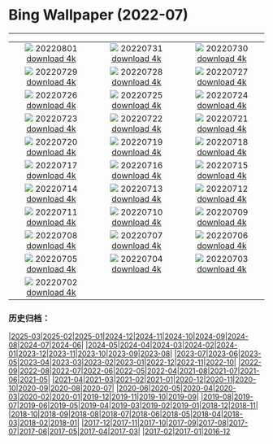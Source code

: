 # Bing Wallpaper (2022-07)
**************
| | | |
| :----: | :----: | :----: |
| ![](https://www.bing.com/th?id=OHR.LavaTube_ZH-CN5458469336_1920x1080.jpg) 20220801 [download 4k](https://www.bing.com/th?id=OHR.LavaTube_ZH-CN5458469336_UHD.jpg) | ![](https://www.bing.com/th?id=OHR.NoctilucentClouds_ZH-CN4816301354_1920x1080.jpg) 20220731 [download 4k](https://www.bing.com/th?id=OHR.NoctilucentClouds_ZH-CN4816301354_UHD.jpg) | ![](https://www.bing.com/th?id=OHR.FiordlandRainforest_ZH-CN4528847139_1920x1080.jpg) 20220730 [download 4k](https://www.bing.com/th?id=OHR.FiordlandRainforest_ZH-CN4528847139_UHD.jpg) |
| ![](https://www.bing.com/th?id=OHR.FourTigresses_ZH-CN4095017352_1920x1080.jpg) 20220729 [download 4k](https://www.bing.com/th?id=OHR.FourTigresses_ZH-CN4095017352_UHD.jpg) | ![](https://www.bing.com/th?id=OHR.LongsPeak_ZH-CN5927119555_1920x1080.jpg) 20220728 [download 4k](https://www.bing.com/th?id=OHR.LongsPeak_ZH-CN5927119555_UHD.jpg) | ![](https://www.bing.com/th?id=OHR.NabateanTomb_ZH-CN5770360385_1920x1080.jpg) 20220727 [download 4k](https://www.bing.com/th?id=OHR.NabateanTomb_ZH-CN5770360385_UHD.jpg) |
| ![](https://www.bing.com/th?id=OHR.MangroveDay_ZH-CN5590436101_1920x1080.jpg) 20220726 [download 4k](https://www.bing.com/th?id=OHR.MangroveDay_ZH-CN5590436101_UHD.jpg) | ![](https://www.bing.com/th?id=OHR.DolbadarnCastle_ZH-CN5397592090_1920x1080.jpg) 20220725 [download 4k](https://www.bing.com/th?id=OHR.DolbadarnCastle_ZH-CN5397592090_UHD.jpg) | ![](https://www.bing.com/th?id=OHR.TwoJackLake_ZH-CN4716355677_1920x1080.jpg) 20220724 [download 4k](https://www.bing.com/th?id=OHR.TwoJackLake_ZH-CN4716355677_UHD.jpg) |
| ![](https://www.bing.com/th?id=OHR.FoxgloveHawkmoth_ZH-CN4486704889_1920x1080.jpg) 20220723 [download 4k](https://www.bing.com/th?id=OHR.FoxgloveHawkmoth_ZH-CN4486704889_UHD.jpg) | ![](https://www.bing.com/th?id=OHR.SGIMontenegro_ZH-CN4155831603_1920x1080.jpg) 20220722 [download 4k](https://www.bing.com/th?id=OHR.SGIMontenegro_ZH-CN4155831603_UHD.jpg) | ![](https://www.bing.com/th?id=OHR.AbbeyGardens_ZH-CN4831631801_1920x1080.jpg) 20220721 [download 4k](https://www.bing.com/th?id=OHR.AbbeyGardens_ZH-CN4831631801_UHD.jpg) |
| ![](https://www.bing.com/th?id=OHR.MoonPhases_ZH-CN3779272016_1920x1080.jpg) 20220720 [download 4k](https://www.bing.com/th?id=OHR.MoonPhases_ZH-CN3779272016_UHD.jpg) | ![](https://www.bing.com/th?id=OHR.FraueninselChiemsee_ZH-CN3541482552_1920x1080.jpg) 20220719 [download 4k](https://www.bing.com/th?id=OHR.FraueninselChiemsee_ZH-CN3541482552_UHD.jpg) | ![](https://www.bing.com/th?id=OHR.OmijimaIsland_ZH-CN3328515301_1920x1080.jpg) 20220718 [download 4k](https://www.bing.com/th?id=OHR.OmijimaIsland_ZH-CN3328515301_UHD.jpg) |
| ![](https://www.bing.com/th?id=OHR.CoyoteButtes_ZH-CN3166159419_1920x1080.jpg) 20220717 [download 4k](https://www.bing.com/th?id=OHR.CoyoteButtes_ZH-CN3166159419_UHD.jpg) | ![](https://www.bing.com/th?id=OHR.AmericanGoldfinch_ZH-CN2996912015_1920x1080.jpg) 20220716 [download 4k](https://www.bing.com/th?id=OHR.AmericanGoldfinch_ZH-CN2996912015_UHD.jpg) | ![](https://www.bing.com/th?id=OHR.Arrone_ZH-CN2794175618_1920x1080.jpg) 20220715 [download 4k](https://www.bing.com/th?id=OHR.Arrone_ZH-CN2794175618_UHD.jpg) |
| ![](https://www.bing.com/th?id=OHR.BabyLemons_ZH-CN4212701834_1920x1080.jpg) 20220714 [download 4k](https://www.bing.com/th?id=OHR.BabyLemons_ZH-CN4212701834_UHD.jpg) | ![](https://www.bing.com/th?id=OHR.BasaltGiants_ZH-CN4038085235_1920x1080.jpg) 20220713 [download 4k](https://www.bing.com/th?id=OHR.BasaltGiants_ZH-CN4038085235_UHD.jpg) | ![](https://www.bing.com/th?id=OHR.SpiralHill_ZH-CN3829252235_1920x1080.jpg) 20220712 [download 4k](https://www.bing.com/th?id=OHR.SpiralHill_ZH-CN3829252235_UHD.jpg) |
| ![](https://www.bing.com/th?id=OHR.BarcelonaPop_ZH-CN3687855585_1920x1080.jpg) 20220711 [download 4k](https://www.bing.com/th?id=OHR.BarcelonaPop_ZH-CN3687855585_UHD.jpg) | ![](https://www.bing.com/th?id=OHR.OludenizTurkey_ZH-CN3467496108_1920x1080.jpg) 20220710 [download 4k](https://www.bing.com/th?id=OHR.OludenizTurkey_ZH-CN3467496108_UHD.jpg) | ![](https://www.bing.com/th?id=OHR.DolomitesMW_ZH-CN3307894335_1920x1080.jpg) 20220709 [download 4k](https://www.bing.com/th?id=OHR.DolomitesMW_ZH-CN3307894335_UHD.jpg) |
| ![](https://www.bing.com/th?id=OHR.PreveliGorge_ZH-CN3109665395_1920x1080.jpg) 20220708 [download 4k](https://www.bing.com/th?id=OHR.PreveliGorge_ZH-CN3109665395_UHD.jpg) | ![](https://www.bing.com/th?id=OHR.HecetaHead_ZH-CN2813876594_1920x1080.jpg) 20220707 [download 4k](https://www.bing.com/th?id=OHR.HecetaHead_ZH-CN2813876594_UHD.jpg) | ![](https://www.bing.com/th?id=OHR.KissingPuffins_ZH-CN2578608262_1920x1080.jpg) 20220706 [download 4k](https://www.bing.com/th?id=OHR.KissingPuffins_ZH-CN2578608262_UHD.jpg) |
| ![](https://www.bing.com/th?id=OHR.FannetteIsland_ZH-CN2395055456_1920x1080.jpg) 20220705 [download 4k](https://www.bing.com/th?id=OHR.FannetteIsland_ZH-CN2395055456_UHD.jpg) | ![](https://www.bing.com/th?id=OHR.SharavatiBridge_ZH-CN2011371774_1920x1080.jpg) 20220704 [download 4k](https://www.bing.com/th?id=OHR.SharavatiBridge_ZH-CN2011371774_UHD.jpg) | ![](https://www.bing.com/th?id=OHR.SummerDogs_ZH-CN1604998367_1920x1080.jpg) 20220703 [download 4k](https://www.bing.com/th?id=OHR.SummerDogs_ZH-CN1604998367_UHD.jpg) |
| ![](https://www.bing.com/th?id=OHR.HalfwayDay_ZH-CN1333459630_1920x1080.jpg) 20220702 [download 4k](https://www.bing.com/th?id=OHR.HalfwayDay_ZH-CN1333459630_UHD.jpg) |  |  |

### 历史归档：

|[2025-03](bing/2025-03/2025-03.md)|[2025-02](bing/2025-02/2025-02.md)|[2025-01](bing/2025-01/2025-01.md)|[2024-12](bing/2024-12/2024-12.md)|[2024-11](bing/2024-11/2024-11.md)|[2024-10](bing/2024-10/2024-10.md)|[2024-09](bing/2024-09/2024-09.md)|[2024-08](bing/2024-08/2024-08.md)|[2024-07](bing/2024-07/2024-07.md)|[2024-06](bing/2024-06/2024-06.md)|
|[2024-05](bing/2024-05/2024-05.md)|[2024-04](bing/2024-04/2024-04.md)|[2024-03](bing/2024-03/2024-03.md)|[2024-02](bing/2024-02/2024-02.md)|[2024-01](bing/2024-01/2024-01.md)|[2023-12](bing/2023-12/2023-12.md)|[2023-11](bing/2023-11/2023-11.md)|[2023-10](bing/2023-10/2023-10.md)|[2023-09](bing/2023-09/2023-09.md)|[2023-08](bing/2023-08/2023-08.md)|
|[2023-07](bing/2023-07/2023-07.md)|[2023-06](bing/2023-06/2023-06.md)|[2023-05](bing/2023-05/2023-05.md)|[2023-04](bing/2023-04/2023-04.md)|[2023-03](bing/2023-03/2023-03.md)|[2023-02](bing/2023-02/2023-02.md)|[2023-01](bing/2023-01/2023-01.md)|[2022-12](bing/2022-12/2022-12.md)|[2022-11](bing/2022-11/2022-11.md)|[2022-10](bing/2022-10/2022-10.md)|
|[2022-09](bing/2022-09/2022-09.md)|[2022-08](bing/2022-08/2022-08.md)|[2022-07](bing/2022-07/2022-07.md)|[2022-06](bing/2022-06/2022-06.md)|[2022-05](bing/2022-05/2022-05.md)|[2022-04](bing/2022-04/2022-04.md)|[2021-08](bing/2021-08/2021-08.md)|[2021-07](bing/2021-07/2021-07.md)|[2021-06](bing/2021-06/2021-06.md)|[2021-05](bing/2021-05/2021-05.md)|
|[2021-04](bing/2021-04/2021-04.md)|[2021-03](bing/2021-03/2021-03.md)|[2021-02](bing/2021-02/2021-02.md)|[2021-01](bing/2021-01/2021-01.md)|[2020-12](bing/2020-12/2020-12.md)|[2020-11](bing/2020-11/2020-11.md)|[2020-10](bing/2020-10/2020-10.md)|[2020-09](bing/2020-09/2020-09.md)|[2020-08](bing/2020-08/2020-08.md)|[2020-07](bing/2020-07/2020-07.md)|
|[2020-06](bing/2020-06/2020-06.md)|[2020-05](bing/2020-05/2020-05.md)|[2020-04](bing/2020-04/2020-04.md)|[2020-03](bing/2020-03/2020-03.md)|[2020-02](bing/2020-02/2020-02.md)|[2020-01](bing/2020-01/2020-01.md)|[2019-12](bing/2019-12/2019-12.md)|[2019-11](bing/2019-11/2019-11.md)|[2019-10](bing/2019-10/2019-10.md)|[2019-09](bing/2019-09/2019-09.md)|
|[2019-08](bing/2019-08/2019-08.md)|[2019-07](bing/2019-07/2019-07.md)|[2019-06](bing/2019-06/2019-06.md)|[2019-05](bing/2019-05/2019-05.md)|[2019-04](bing/2019-04/2019-04.md)|[2019-03](bing/2019-03/2019-03.md)|[2019-02](bing/2019-02/2019-02.md)|[2019-01](bing/2019-01/2019-01.md)|[2018-12](bing/2018-12/2018-12.md)|[2018-11](bing/2018-11/2018-11.md)|
|[2018-10](bing/2018-10/2018-10.md)|[2018-09](bing/2018-09/2018-09.md)|[2018-08](bing/2018-08/2018-08.md)|[2018-07](bing/2018-07/2018-07.md)|[2018-06](bing/2018-06/2018-06.md)|[2018-05](bing/2018-05/2018-05.md)|[2018-04](bing/2018-04/2018-04.md)|[2018-03](bing/2018-03/2018-03.md)|[2018-02](bing/2018-02/2018-02.md)|[2018-01](bing/2018-01/2018-01.md)|
|[2017-12](bing/2017-12/2017-12.md)|[2017-11](bing/2017-11/2017-11.md)|[2017-10](bing/2017-10/2017-10.md)|[2017-09](bing/2017-09/2017-09.md)|[2017-08](bing/2017-08/2017-08.md)|[2017-07](bing/2017-07/2017-07.md)|[2017-06](bing/2017-06/2017-06.md)|[2017-05](bing/2017-05/2017-05.md)|[2017-04](bing/2017-04/2017-04.md)|[2017-03](bing/2017-03/2017-03.md)|
|[2017-02](bing/2017-02/2017-02.md)|[2017-01](bing/2017-01/2017-01.md)|[2016-12](bing/2016-12/2016-12.md)